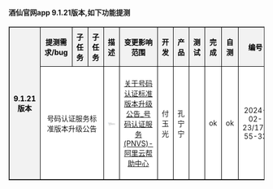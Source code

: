 

 <h4> 酒仙官网app 9.1.21版本,如下功能提测 </h4> 

<head>
    <meta charset="utf-8">
    <meta name="viewport" content="width=device-width, initial-scale=1.0">
    <style>
      table {
        border-collapse: collapse; /* 合并边框 */
        width: 100%;
      }
      th, td {
        border: 1px solid black; /* 添加边框 */
        padding: 8px; /* 添加内边距 */
        text-align: center; /* 居中对齐 */
      }
      th {
        background-color: #f2f2f2; /* 设置背景颜色 */
        color: #000; /* 设置字体颜色 */
      }
    </style>
</head>
<table style="background-color:#ffffff; table-layout:automatic;" border="1" cellpadding="40" cellspacing="0" width="100%" >
    <tr>
      <th bgcolor="#FFFFFF" rowspan="3" align="left">9.1.21版本</th>
    </tr>
      	<tr>
    	    	<th bgcolor=#FFFFFF >提测需求/bug</th>
          <th bgcolor=#FFFFFF >子任务</th>
          <th bgcolor=#FFFFFF >子任务</th>
    	    	<th bgcolor=#FFFFFF >描述</th>
    	    	<th bgcolor=#FFFFFF >变更影响范围</th>
    	    	<th bgcolor=#FFFFFF >开发</th>
    	    	<th bgcolor=#FFFFFF >产品</th>
    	    	<th bgcolor=#FFFFFF >测试</th>
    	    	<th bgcolor=#FFFFFF >完成</th>
    	    	<th bgcolor=#FFFFFF >自测</th>
    	    	<th bgcolor=#FFFFFF >编号</th>
    	    	<th bgcolor=#FFFFFF >提测时间</th>
    	    	<th bgcolor=#FFFFFF >提测分支</th>
      	</tr>
   <tr>
          <td bgcolor=#FFFFFF rowspan=1 colspan=3 align=left translate=子任务>号码认证服务标准版本升级公告</td> 
          <td bgcolor=#FFFFFF width=315px translate=描述>
<p><img src="https://github.com/fuyuguang/jx_app_version/blob/main/9.1.21/号码认证服务标准版本升级公告/table/assets/描述.assets/image-20240226093214098.png?raw=true" alt="image-20240226093214098" style="zoom: 67%;" /></p>
          </td>
          <td bgcolor=#FFFFFF width=150px translate=变更影响范围>
<p><a
href="https://help.aliyun.com/zh/pnvs/product-overview/upgrade-phone-number-verification-service-sdk-standard-edition?spm=5176.11662647.0.0.2e8254b8LZ5h9T">关于号码认证标准版本升级公告_号码认证服务(PNVS)-阿里云帮助中心</a></p>
          </td>
          <td bgcolor=#FFFFFF translate=开发>付玉光</td>
          <td bgcolor=#FFFFFF translate=产品>孔宁宁</td>
          <td bgcolor=#FFFFFF translate=测试></td>
          <td bgcolor=#FFFFFF translate=完成>ok</td>
          <td bgcolor=#FFFFFF translate=自测>ok</td>
          <td bgcolor=#FFFFFF translate=编号>2024-02-23/17-55-33</td>
          <td bgcolor=#FFFFFF translate=提测时间>2024-02-26/09:48:53</td>
          <td bgcolor=#FFFFFF translate=提测分支>feature/feature_preRelease_9.1.21</td>
   </tr>
</table>
